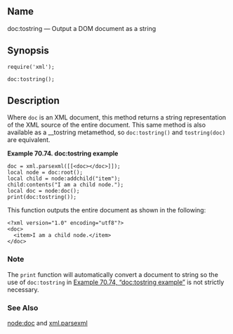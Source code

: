 <a name="lua.ref.xml.doc_tostring"></a>
## Name

doc:tostring — Output a DOM document as a string

<a name="idp19355232"></a>
## Synopsis

`require('xml');`

`doc:tostring();`

<a name="idp19358192"></a>
## Description

Where `doc` is an XML document, this method returns a string representation of the XML source of the entire document. This same method is also available as a __tostring metamethod, so `doc:tostring()` and `tostring(doc)` are equivalent.

<a name="lua.ref.xml.doc_tostring.example"></a>

**Example 70.74. doc:tostring example**

```
doc = xml.parsexml([[<doc></doc>]]);
local node = doc:root();
local child = node:addchild("item");
child:contents("I am a child node.");
local doc = node:doc();
print(doc:tostring());
```

This function outputs the entire document as shown in the following:

```
<?xml version="1.0" encoding="utf8"?>
<doc>
  <item>I am a child node.</item>
</doc>
```

### Note

The `print` function will automatically convert a document to string so the use of `doc:tostring` in [Example 70.74, “doc:tostring example”](lua.ref.xml.doc_tostring.php#lua.ref.xml.doc_tostring.example "Example 70.74. doc:tostring example") is not strictly necessary.

<a name="idp19367104"></a>
### See Also

[node:doc](lua.ref.xml.node_doc.php "node:doc") and [xml.parsexml](lua.ref.xml.parsexml.php "xml.parsexml")
